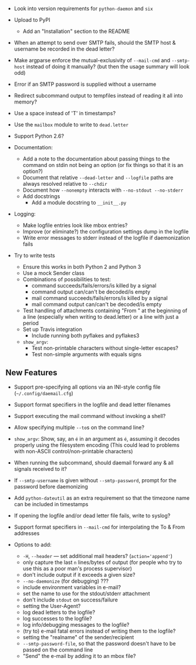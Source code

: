 - Look into version requirements for `python-daemon` and `six`
- Upload to PyPI
    - Add an "Installation" section to the README
- When an attempt to send over SMTP fails, should the SMTP host & username be
  recorded in the dead letter?
- Make argparse enforce the mutual-exclusivity of `--mail-cmd` and
  `--smtp-host` instead of doing it manually?  (but then the usage summary will
  look odd)
- Error if an SMTP password is supplied without a username
- Redirect subcommand output to tempfiles instead of reading it all into
  memory?
- Use a space instead of 'T' in timestamps?
- Use the `mailbox` module to write to `dead.letter`
- Support Python 2.6?

- Documentation:
    - Add a note to the documentation about passing things to the command on
      stdin not being an option (or fix things so that it is an option?)
    - Document that relative `--dead-letter` and `--logfile` paths are always
      resolved relative to `--chdir`
    - Document how `--nonempty` interacts with `--no-stdout --no-stderr`
    - Add docstrings
        - Add a module docstring to `__init__.py`

- Logging:
    - Make logfile entries look like mbox entries?
    - Improve (or eliminate?) the configuration settings dump in the logfile
    - Write error messages to stderr instead of the logfile if daemonization
      fails

- Try to write tests
    - Ensure this works in both Python 2 and Python 3
    - Use a mock Sender class
    - Combinations of possibilities to test:
        - command succeeds/fails/errors/is killed by a signal
        - command output can/can't be decoded/is empty
        - mail command succeeds/fails/errors/is killed by a signal
        - mail command output can/can't be decoded/is empty
    - Test handling of attachments containing "From " at the beginning of a
      line (especially when writing to dead.letter) or a line with just a
      period
    - Set up Travis integration
        - Include running both pyflakes and pyflakes3
    - `show_argv`:
        - Test non-printable characters without single-letter escapes?
        - Test non-simple arguments with equals signs

New Features
------------
- Support pre-specifying all options via an INI-style config file
  (`~/.config/daemail.cfg`)
- Support format specifiers in the logfile and dead letter filenames
- Support executing the mail command without invoking a shell?
- Allow specifying multiple `--to`s on the command line?
- `show_argv`: Show, say, an `é` in an argument as `é`, assuming it decodes
  properly using the filesystem encoding (This could lead to problems with
  non-ASCII control/non-printable characters)
- When running the subcommand, should daemail forward any & all signals
  received to it?
- If `--smtp-username` is given without `--smtp-password`, prompt for the
  password before daemonizing
- Add `python-dateutil` as an extra requirement so that the timezone name can
  be included in timestamps
- If opening the logfile and/or dead letter file fails, write to syslog?
- Support format specifiers in `--mail-cmd` for interpolating the To & From
  addresses

- Options to add:
    - `-H`, `--header` — set additional mail headers? (`action='append'`)
    - only capture the last `n` lines/bytes of output (for people who try to
      use this as a poor man's process supervisor)
    - don't include output if it exceeds a given size?
    - `--no-daemonize` (for debugging) ???
    - include environment variables in e-mail?
    - set the name to use for the stdout/stderr attachment
    - don't include `stdout` on success/failure
    - setting the User-Agent?
    - log dead letters to the logfile?
    - log successes to the logfile?
    - log info/debugging messages to the logfile?
    - (try to) e-mail fatal errors instead of writing them to the logfile?
    - setting the "realname" of the sender/recipient
    - `--smtp-password-file`, so that the password doesn't have to be passed on
      the command line
    - "Send" the e-mail by adding it to an mbox file?
